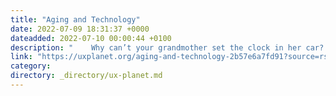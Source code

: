 ```yaml
---
title: "Aging and Technology"
date: 2022-07-09 18:31:37 +0000
dateadded: 2022-07-10 00:00:44 +0100
description: "    Why can’t your grandmother set the clock in her car?  Continue reading on UX Planet »  "
link: "https://uxplanet.org/aging-and-technology-2b57e6a7fd91?source=rss----819cc2aaeee0---4"
category:
directory: _directory/ux-planet.md
---
```

